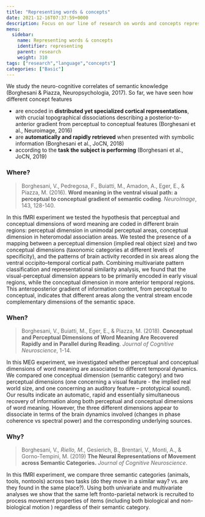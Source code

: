 ```yaml
---
title: "Representing words & concepts"
date: 2021-12-16T07:37:59+0000
description: Focus on our line of research on words and concepts representation
menu:
  sidebar:
    name: Representing words & concepts
    identifier: representing
    parent: research
    weight: 310
tags: ["research","language","concepts"]
categories: ["Basic"]
---
```


We study the neuro-cognitive correlates of semantic knowledge (Borghesani & Piazza, Neuropsychologia, 2017). So far, we have seen how different concept features 
* are encoded in **distributed yet specialized cortical representations**, with crucial topographical dissociations describing a posterior-to-anterior gradient from perceptual to conceptual features (Borghesani et al., Neuroimage, 2016)
* are **automatically and rapidly retrieved** when presented with symbolic information (Borghesani et al., JoCN, 2018)
* according to the **task the subject is performing** (Borghesani et al., JoCN, 2019)  

### Where?

> Borghesani, V., Pedregosa, F., Buiatti, M., Amadon, A., Eger, E., & Piazza, M. (2016). **Word meaning in the ventral visual path: a perceptual to conceptual gradient of semantic coding**. _NeuroImage_, 143, 128-140.

In this fMRI experiment we tested the hypothesis that perceptual and conceptual dimensions of word meaning are coded in different brain regions: perceptual dimension in unimodal perceptual areas, conceptual dimension in heteromodal association areas. We tested the presence of a mapping between a perceptual dimension (implied real object size) and two conceptual dimensions (taxonomic categories at different levels of specificity), and the patterns of brain activity recorded in six areas along the ventral occipito–temporal cortical path. Combining multivariate pattern classification and representational similarity analysis, we found that the visual-perceptual dimension appears to be primarily encoded in early visual regions, while the conceptual dimension in more anterior temporal regions. This anteroposterior gradient of information content, from perceptual to conceptual, indicates that different areas along the ventral stream encode complementary dimensions of the semantic space.

### When?

> Borghesani, V., Buiatti, M., Eger, E., & Piazza, M. (2018). **Conceptual and Perceptual Dimensions of Word Meaning Are Recovered Rapidly and in Parallel during Reading**. _Journal of Cognitive Neuroscience_, 1-14.

In this MEG experiment, we investigated whether perceptual and conceptual dimensions of word meaning are associated to different temporal dynamics. We compared one conceptual dimension (semantic category) and two perceptual dimensions (one concerning a visual feature - the implied real world size, and one concerning an auditory feature – prototypical sound). Our results indicate an automatic, rapid and essentially simultaneous recovery of information along both perceptual and conceptual dimensions of word meaning. However, the three different dimensions appear to dissociate in terms of the brain dynamics involved (changes in phase coherence vs spectral power) and the corresponding underlying sources.

### Why?

> Borghesani, V.*, Riello, M.*, Gesierich, B., Brentari, V., Monti, A., & Gorno-Tempini, M.  (2019) **The Neural Representations of Movement across Semantic Categories.**  _Journal of Cognitive Neuroscience_.

In this fMRI experiment, we compare three semantic categories (animals, tools, nontools) across two tasks (do they move in a similar way? vs. are they found in the same place?). Using both univariate and multivariate analyses we show that the same left fronto-parietal network is recruited to process movement properties of items (including both biological and non-biological motion ) regardless of their semantic category. 
